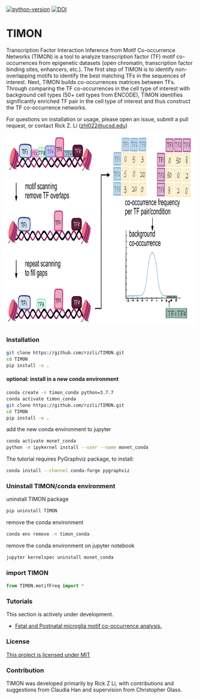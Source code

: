 [![python-version](https://img.shields.io/badge/python-3.7+-blue.svg)](https://www.python.org/downloads/release/python-360/)
[![DOI](https://zenodo.org/badge/DOI/10.1016/j.immuni.2023.07.016.svg)](https://doi.org/10.1016/j.immuni.2023.07.016)
# TIMON
Transcription Factor Interaction Inference from Motif Co-occurrence Networks (TIMON) is a tool to analyze transcription factor (TF) motif co-occurrences from epigenetic datasets (open chromatin, transcription factor binding sites, enhancers, etc.). The first step of TIMON is to identify non-overlapping motifs to identify the best matching TFs in the sequences of interest.  Next, TIMON builds co-occurrences matrices between TFs. Through comparing the TF co-occurrences in the cell type of interest with background cell types (50+ cell types from ENCODE), TIMON identifies significantly enriched TF pair in the cell type of interest and thus construct the TF co-occurrence networks. 

For questions on installation or usage, please open an issue, submit a pull request, or contact Rick Z. Li (zhl022@ucsd.edu)
<p align="center">
<img src="https://github.com/rzzli/TIMON/blob/main/image/TIMON.jpg" width="900" height="512">
</p>

### Installation
```bash
git clone https://github.com/rzzli/TIMON.git
cd TIMON
pip install -e .
```
#### optional: install in a new conda environment
```bash
conda create -n timon_conda python=3.7.7
conda activate timon_conda
git clone https://github.com/rzzli/TIMON.git
cd TIMON
pip install -e .
```
add the new conda environment to jupyter 
```bash
conda activate monet_conda
python -m ipykernel install --user --name monet_conda
```
The tutorial requires PyGraphviz package, to install:
```bash
conda install --channel conda-forge pygraphviz
```

### Uninstall TIMON/conda environment
uninstall TIMON package
```bash
pip uninstall TIMON
```
remove the conda environment
```bash
conda env remove -n timon_conda
```

remove the conda environment on jupyter notebook
```bash
jupyter kernelspec uninstall monet_conda
```

### import TIMON 
```python
from TIMON.motifFreq import *
```

### Tutorials

This section is actively under development.

- [Fetal and Postnatal microglia motif co-occurrence analysis.](tutorials/microglia_cooccurrence.ipynb)

### License
[This project is licensed under MIT](https://github.com/rzzli/TIMON/blob/main/LICENSE)

### Contribution
TIMON was developed primarily by Rick Z Li, with contributions and suggestions from Claudia Han and supervision from Christopher Glass.
